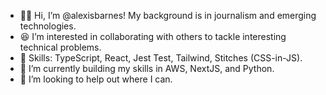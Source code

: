 - 👋🏾 Hi, I’m @alexisbarnes! My background is in journalism and emerging technologies.
- 😆 I’m interested in collaborating with others to tackle interesting technical problems.
- 🌻 Skills: TypeScript, React, Jest Test, Tailwind, Stitches (CSS-in-JS). 
- 🌱 I’m currently building my skills in AWS, NextJS, and Python.
- 💞️ I’m looking to help out where I can.

<!---
alexisbarnes/alexisbarnes is a ✨ special ✨ repository because its `README.md` (this file) appears on your GitHub profile.
You can click the Preview link to take a look at your changes.
--->
